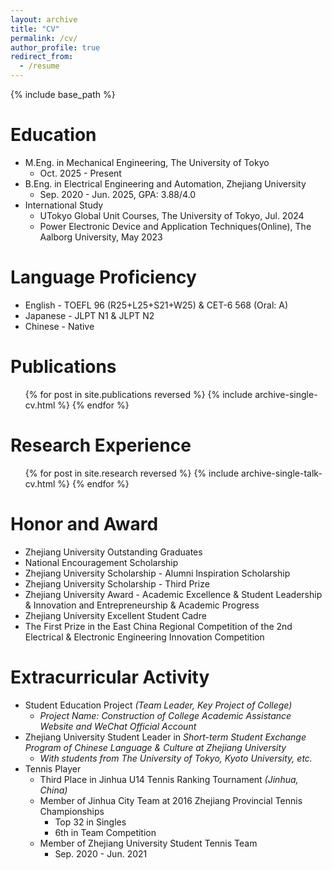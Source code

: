 ```yaml
---
layout: archive
title: "CV"
permalink: /cv/
author_profile: true
redirect_from:
  - /resume
---
```


{% include base_path %}

Education
======
* M.Eng. in Mechanical Engineering, The University of Tokyo
  * Oct. 2025 - Present
* B.Eng. in Electrical Engineering and Automation, Zhejiang University
  * Sep. 2020 - Jun. 2025, GPA: 3.88/4.0
* International Study
  * UTokyo Global Unit Courses, The University of Tokyo, Jul. 2024
  * Power Electronic Device and Application Techniques(Online), The Aalborg University, May 2023

Language Proficiency
======
* English  - TOEFL 96 (R25+L25+S21+W25) & CET-6 568 (Oral: A)
* Japanese - JLPT N1 & JLPT N2
* Chinese  - Native

Publications
======
  <ul>{% for post in site.publications reversed %}
    {% include archive-single-cv.html %}
  {% endfor %}</ul>
  
Research Experience
======
  <ul>{% for post in site.research reversed %}
    {% include archive-single-talk-cv.html  %}
  {% endfor %}</ul>

Honor and Award
======
* Zhejiang University Outstanding Graduates
* National Encouragement Scholarship
* Zhejiang University Scholarship - Alumni Inspiration Scholarship
* Zhejiang University Scholarship - Third Prize
* Zhejiang University Award - Academic Excellence & Student Leadership & Innovation and Entrepreneurship & Academic Progress
* Zhejiang University Excellent Student Cadre
* The First Prize in the East China Regional Competition of the 2nd Electrical & Electronic Engineering Innovation Competition

Extracurricular Activity
======
* Student Education Project *(Team Leader, Key Project of College)*
  * *Project Name: Construction of College Academic Assistance Website and WeChat Official Account*
* Zhejiang University Student Leader in *Short-term Student Exchange Program of Chinese Language & Culture at Zhejiang University*
  * *With students from The University of Tokyo, Kyoto University, etc.*
* Tennis Player
  * Third Place in Jinhua U14 Tennis Ranking Tournament *(Jinhua, China)*
  * Member of Jinhua City Team at 2016 Zhejiang Provincial Tennis Championships
    * Top 32 in Singles
    * 6th in Team Competition
  * Member of Zhejiang University Student Tennis Team
    * Sep. 2020 - Jun. 2021

